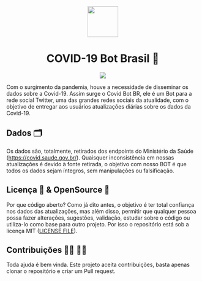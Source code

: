 <div align="center">
  <img src="https://i.imgur.com/wz5gJkG.png" width="80px"/></br>
  <h1>COVID-19 Bot Brasil 🤖</h1>
</div>

<div align="center">
   <a href="https://twitter.com/intent/follow?screen_name=COVIDBotBR" target="_blank"><img src="https://img.shields.io/twitter/follow/COVIDBotBR?style=social"/></a>
</div>

  Com o surgimento da pandemia, houve a necessidade de disseminar os dados sobre a Covid-19. Assim surge o Covid Bot BR, ele é um Bot para a rede social Twitter, uma das grandes redes sociais da atualidade, com o objetivo de entregar aos usuários atualizações diárias sobre os dados da Covid-19.
  
## Dados 🗂

  Os dados são, totalmente, retirados dos endpoints do Ministério da Saúde (https://covid.saude.gov.br/). Quaisquer inconsistência em nossas atualizações é devido à fonte retirada, o objetivo com nosso BOT é que todos os dados sejam íntegros, sem manipulações ou falsificação.
  
## Licença 📜 & OpenSource 📖  
  Por que código aberto? Como já dito antes, o objetivo é ter total confiança nos dados das atualizações, mas além disso, permitir que qualquer pessoa possa fazer alterações, sugestões, validação, estudar sobre o código ou utiliza-lo como base para outro projeto. Por isso o repositório está sob a licença MIT ([LICENSE FILE](./LICENSE)). 

## Contribuições 🙋‍♀️ 🙋‍♂️
Toda ajuda é bem vinda. Este projeto aceita contribuições, basta apenas clonar o repositório e criar um Pull request.



